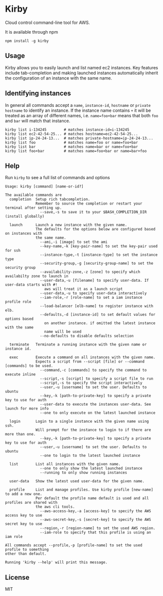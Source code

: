 # Kirby

Cloud control command-line tool for AWS.

It is available through npm

	npm install -g kirby

## Usage

Kirby allows you to easily launch and list named ec2 instances.
Key features include tab-completion and making launched instances automatically inherit
the configuration of an instance with the same name.

## Identifying instances

In general all commands accept a `name`, `instance-id`, `hostname` or `private hostname` to
identify an instance. If the instance name contains `+` it will be treated as an array
of different names, i.e. `name=foo+bar` means that both `foo` and `bar` will match that instance.

```
kirby list i-134245        # matches instance-id=i-134245
kirby list ec2-42-54-25... # matches hostname=ec2-42-54-25...
kirby list ip-24-24-13...  # matches private-hostname=ip-24-24-13...
kirby list foo             # matches name=foo or name=foo+bar
kirby list bar             # matches name=bar or name=foo+bar
kirby list foo+bar         # matches name=foo+bar or name=bar+foo
```

## Help

Run `kirby` to see a full list of commands and options

```
Usage: kirby [command] [name-or-id?]

The available commands are
  completion  Setup rich tabcompletion.
              Remember to source the completion or restart your terminal after setting up.
                --save,-s to save it to your $BASH_COMPLETION_DIR (install globally)

  launch      Launch a new instance with the given name.
              The defaults for the options below are configured based on instances with
              the same name.
                --ami,-i [image] to set the ami
                --key-name,-k [key-pair-name] to set the key-pair used for ssh
                --instance-type,-t [instance-type] to set the instance type
                --security-group,-g [security-group-name] to set the security group
                --availability-zone,-z [zone] to specify which availabilty zone to launch in
                --user-data,-u [filename] to specify user-data. If user-data starts with #!
                  aws will treat it as a launch script
                --user-data,-u to specify user-data interactively
                --iam-role,-r [role-name] to set a iam instance profile role
                --load-balancer [elb-name] to register instance with elb.
                --defaults,-d [instance-id] to set default values for options based
                  on another instance. if omitted the latest instance with the same
                  name will be used
                --no-defaults to disable defaults selection

  terminate   Terminate a running instance with the given name or instance id.

  exec        Execute a command on all instances with the given name.
              Expects a script from --script [file] or --command [commands] to be used.
                --command,-c [commands] to specify the command to execute inline
                --script,-s [script] to specify a script file to run
                --script,-s to specify the script interactively
                --user,-u [username] to set the user. Defaults to ubuntu
                --key,-k [path-to-private-key] to specify a private key to use for auth
                --user-data to execute the instances user-data. See launch for more info
                --one to only execute on the latest launched instance

  login       Login to a single instance with the given name using ssh.
              Will prompt for the instance to login to if there are more than one.
                --key,-k [path-to-private-key] to specify a private key to use for auth
                --user,-u [username] to set the user. Defaults to ubuntu
                --one to login to the latest launched instance

  list        List all instances with the given name.
                --one to only show the latest launched instance
                --running to only show running instances

  user-data   Show the latest used user-data for the given name.

  profile     List and manage profiles. Use kirby profile [new-name] to add a new one.
              Per default the profile name default is used and all profiles are shared with
              the aws cli tools.
                --aws-access-key,-a [access-key] to specify the AWS access key to use
                --aws-secret-key,-s [secret-key] to specify the AWS secret key to use
                --region,-r [region-name] to set the used AWS region.
                --iam-role to specify that this profile is using an iam role

All commands accept --profile,-p [profile-name] to set the used profile to something
other than default.

Running 'kirby --help' will print this message.
```

## License

MIT